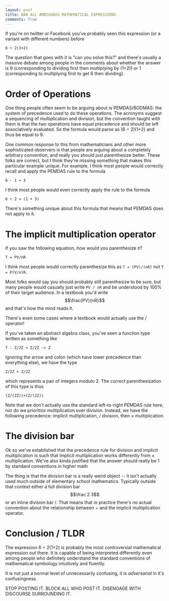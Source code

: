 ```yaml
---
layout: post
title: BAN ALL AMBIGUOUS MATHEMATICAL EXPRESSIONS
comments: True
---
```


If you're on twitter or Facebook you've probably seen this expression (or a variant with different numbers) before

```
6 ÷ 2(1+2)
```

The question that goes with it is "can you solve this?" and there's usually a massive debate among people in the comments about whether the answer is 9 (corresponding to dividing first then multiplying by (1+2)) or 1 (corresponding to multiplying first to get 6 then dividing).

# Order of Operations

One thing people often seem to be arguing about is PEMDAS/BODMAS: the system of precedence used to do these operations. The acronyms suggest a sequencing of multiplication and division, but the convention taught with them is that the two operations have equal precedence and should be left associatively evaluated. So the formula would parse as (6 ÷ 2)(1+2) and thus be equal to 9.

One common response to this from mathematicians and other more sophisticated observers is that people are arguing about a completely arbitrary convention, and really you should just parenthesize better. These folks are correct, but I think they're missing something that makes this particular example unique. For example, I think most people would correctly recall and apply the PEMDAS rule to the formula

```
6 - 1 + 3
```

I think most people would even correctly apply the rule to the formula

```
6 ÷ 2 × (1 + 3)
```

There's something unique about this formula that means that PEMDAS does not apply to it.

# The implicit multiplication operator

If you saw the following equation, how would you parenthesize it?

```
T = PV/nR
```

I think most people would correctly parenthesize this as `T = (PV)/(nR)` not `T = P(V/n)R`.

Most folks would say you should probably still parenthesize to be sure, but many people would casually
just write `PV / nR` and be understood by 100% of their target audience. In a textbook you'd write
$$\frac{PV}{nR}$$ and that's how the mind reads it.

There's even some cases where a textbook would actually use the / operator!

If you've taken an abstract algebra class, you've seen a function type written as something like

```
f : Z/2Z × Z/2Z -> Z
```

Ignoring the arrow and colon (which have lower precedence than everything else), we have the type

```
Z/2Z × Z/2Z
```

which represents a pair of integers modulo 2. The correct parenthesization of this type is thus

```
(Z/(2Z))×(Z/(2Z))
```

Note that we don't actually use the standard left-to-right PEMDAS rule here, nor do we prioritize multiplication over division. Instead, we have the following precedence: implicit multiplication, / division, then × multiplication.

# The division bar

Ok so we've established that the precedence rule for division and implicit multiplication is such that implicit multiplication works differently from × multiplication. We've also kinda justified that the answer should really be 1 by standard conventions in higher math

The thing is that the division bar is a really weird object -- it isn't actually used much outside of elementary school mathematics. Typically outside that context either a full division bar $$\frac 2 3$$ or an inline division bar /. That means that in practice there's no actual convention about the relationship between ÷ and the implicit multiplication operator.

# Conclusion / TLDR

The expression 6 ÷ 2(1+2) is probably the most controversial mathematical expression out there. It is capable of being interpreted differently even among people who definitely understand the standard conventions of mathematical symbology intuitively and fluently.

It is not just a normal level of unnecessarily confusing, it is *adversarial* in it's confusingness.

STOP POSTING IT. BLOCK ALL WHO POST IT. DISENGAGE WITH DISCOURSE SURROUNDING IT.
